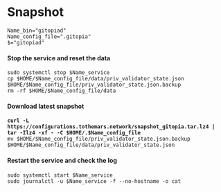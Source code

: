 # Snapshot

```
Name_bin="gitopiad"
Name_config_file=".gitopia"
$="gitopiad"
```

#### Stop the service and reset the data <a href="#stop-the-service-and-reset-the-data" id="stop-the-service-and-reset-the-data"></a>

```
sudo systemctl stop $Name_service
cp $HOME/$Name_config_file/data/priv_validator_state.json $HOME/$Name_config_file/priv_validator_state.json.backup
rm -rf $HOME/$Name_config_file/data
```

#### Download latest snapshot <a href="#download-latest-snapshot" id="download-latest-snapshot"></a>

<pre><code><strong>curl -L https://configurations.tothemars.network/snapshot_gitopia.tar.lz4 | tar -Ilz4 -xf - -C $HOME/.$Name_config_file
</strong>mv $HOME/$Name_config_file/priv_validator_state.json.backup $HOME/$Name_config_file/data/priv_validator_state.json
</code></pre>

#### Restart the service and check the log <a href="#restart-the-service-and-check-the-log" id="restart-the-service-and-check-the-log"></a>

```
sudo systemctl start $Name_service
sudo journalctl -u $Name_service -f --no-hostname -o cat
```
